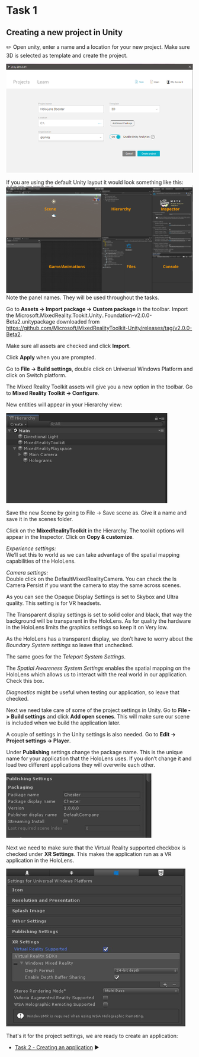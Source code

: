 # Task 1

## Creating a new project in Unity

:pencil2:  Open unity, enter a name and a location for your new project. Make sure 3D is selected as template and create the project.

![Unity setup](Screenshots\unity_setup.png)

If you are using the default Unity layout it would look something like this: 
![Unity layout](Screenshots\unity_overview.png)
Note the panel names. They will be used throughout the tasks. 

Go to **Assets -> Import package -> Custom package** in the toolbar. Import the Microsoft.MixedReality.Tookit.Unity..Foundation-v2.0.0-Beta2.unitypackage downloaded from https://github.com/Microsoft/MixedRealityToolkit-Unity/releases/tag/v2.0.0-Beta2.

Make sure all assets are checked and click **Import**.

Click **Apply** when you are prompted. 

Go to **File -> Build settings**, double click on Universal Windows Platform and click on Switch platform. 

The Mixed Reality Toolkit assets will give you a new option in the toolbar. Go to **Mixed Reality Toolkit -> Configure**. 

New entities will appear in your Hierarchy view: 

![Hierarchy](Screenshots\hierarchy1.jpg)

Save the new Scene by going to File -> Save scene as. Give it a name and save it in the scenes folder. 

Click on the **MixedRealityToolkit** in the Hierarchy. The toolkit options will appear in the Inspector. Click on **Copy & customize**.

*Experience settings:*  
We’ll set this to world as we can take advantage of the spatial mapping capabilities of the HoloLens.

*Camera settings:*  
Double click on the DefaultMixedRealityCamera. You can check the Is Camera Persist if you want the camera to stay the same across scenes. 

As you can see the Opaque Display Settings is set to Skybox and Ultra quality. This setting is for VR headsets.

The Transparent display settings is set to solid color and black, that way the background will be transparent in the HoloLens. As for quality the hardware in the HoloLens limits the graphics settings so keep it on Very low.

As the HoloLens has a transparent display, we don’t have to worry about the *Boundary System settings* so leave that unchecked. 

The same goes for the *Teleport System Settings*. 

The *Spatial Awareness System Settings* enables the spatial mapping on the HoloLens which allows us to interact with the real world in our application. Check this box. 

*Diagnostics* might be useful when testing our application, so leave that checked. 

Next we need take care of some of the project settings in Unity. Go to **File -> Build settings** and click **Add open scenes**. This will make sure our scene is included when we build the application later. 

A couple of settings in the Unity settings is also needed. Go to **Edit -> Project settings -> Player**. 

Under **Publishing** settings change the package name. This is the unique name for your application that the HoloLens uses. If you don’t change it and load two different applications they will overwrite each other. 

![Publish settings](Screenshots\publish_settings.jpg)

Next we need to make sure that the Virtual Reality supported checkbox is checked under **XR Settings**. This makes the application run as a VR application in the HoloLens. 

![XR settings](Screenshots\xr_settings.jpg)

That's it for the project settings, we are ready to create an application: 

- [Task 2 - Creating an application](Task2.md) :arrow_forward:

